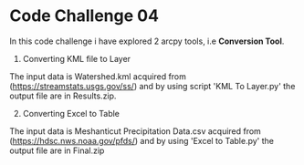 # Code Challenge 04
In this code challenge i have explored 2 arcpy tools, i.e **Conversion Tool**.
1. Converting KML file to Layer
   
The input data is Watershed.kml acquired from (https://streamstats.usgs.gov/ss/) and by using script 'KML To Layer.py' the output file are in Results.zip.

2. Converting Excel to Table
   
The input data is Meshanticut Precipitation Data.csv acquired from (https://hdsc.nws.noaa.gov/pfds/) and by using 'Excel to Table.py' the output file are in Final.zip
